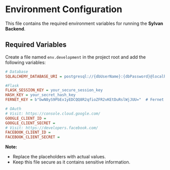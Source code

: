 # Environment Configuration

This file contains the required environment variables for running the **Sylvan Backend**.

## Required Variables

Create a file named `env.development` in the project root and add the following variables:

```ini
# Database
SQLALCHEMY_DATABASE_URI = postgresql://{dbUserName}:{dbPassword}@localhost:5432/{dbDataSet}

#Flask
FLASK_SESSION_KEY = your_secure_session_key
HASH_KEY = your_secret_hash_key
FERNET_KEY = b"bwN8yS9PbEx1yEDCQQ8R2qfioZFR2vKEtDuRslWjJUU="  # Fernet key must be 32 URL-safe base64-encoded bytes.

# OAuth
# Visit: https://console.cloud.google.com/
GOOGLE_CLIENT_ID =
GOOGLE_CLIENT_SECRET =
# Visit: https://developers.facebook.com/
FACEBOOK_CLIENT_ID =
FACEBOOK_CLIENT_SECRET =
```

**Note:**

- Replace the placeholders with actual values.
- Keep this file secure as it contains sensitive information.
